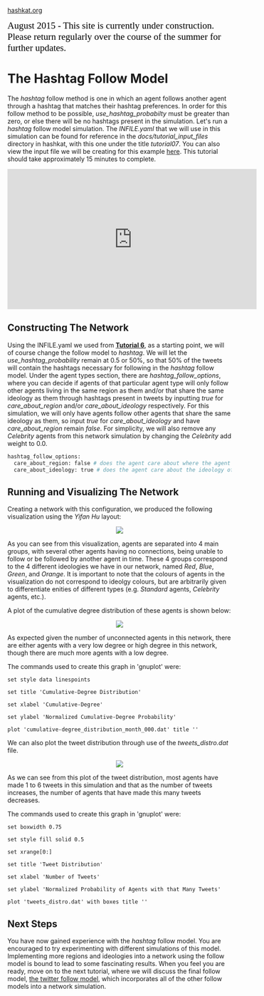 [hashkat.org](http://hashkat.org)

<span style="color:black; font-family:Georgia; font-size:1.5em;">August 2015 - This site is currently under construction. Please return regularly over the course of the summer for further updates. </span>

# The Hashtag Follow Model

The *hashtag* follow method is one in which an agent follows another agent through a hashtag that matches their hashtag preferences. In order for this follow method to be possible, *use_hashtag_probabilty* must be greater than zero, or else there will be no hashtags present in the simulation. Let's run a *hashtag* follow model simulation. The *INFILE.yaml* that we will use in this simulation can be found for reference in the *docs/tutorial_input_files* directory in hashkat, with this one under the title *tutorial07*. You can also view the input file we will be creating for this example [here](https://github.com/hashkat/hashkat/blob/master/docs/tutorial_input_files/tutorial07/INFILE.yaml). This tutorial should take approximately 15 minutes to complete.

<center>
<iframe width="560" height="315" src="https://www.youtube.com/embed/szo8_lx4Rzc" frameborder="0" allowfullscreen></iframe>
</center>

## Constructing The Network

Using the INFILE.yaml we used from [**Tutorial 6**](https://github.com/hashkat/hashkat/blob/master/docs/tutorial_input_files/tutorial06/INFILE.yaml), as a starting point, we will of course change the follow model to *hashtag*. We will let the *use_hashtag_probability* remain at 0.5 or 50%, so that 50% of the tweets will contain the hashtags necessary for following in the *hashtag* follow model. Under the agent types section, there are *hashtag_follow_options*, where you can decide if agents of that particular agent type will only follow other agents living in the same region as them and/or that share the same ideology as them through hashtags present in tweets by inputting *true* for *care_about_region* and/or *care_about_ideology* respectively. For this simulation, we will only have agents follow other agents that share the same ideology as them, so input *true* for *care_about_ideology* and have *care_about_region* remain *false*. For simplicity, we will also remove any *Celebrity* agents from this network simulation by changing the *Celebrity* add weight to 0.0.

```python
hashtag_follow_options:
  care_about_region: false # does the agent care about where the agent they will follow is from?
  care_about_ideology: true # does the agent care about the ideology of the agent they will follow?
```

## Running and Visualizing The Network

Creating a network with this configuration, we produced the following visualization using the *Yifan Hu* layout:

<p align='center'>
<img src='../img/tutorial07/visualization.png'>
</p>

As you can see from this visualization, agents are separated into 4 main groups, with several other agents having no connections, being unable to follow or be followed by another agent in time. These 4 groups correspond to the 4 different ideologies we have in our network, named *Red*, *Blue*, *Green*, and *Orange*. It is important to note that the colours of agents in the visualization do not correspond to ideolgy colours, but are arbitrarily given to differentiate enities of different types (e.g. *Standard* agents, *Celebrity* agents, etc.).

A plot of the cumulative degree distribution of these agents is shown below:

<p align='center'>
<img src='../img/tutorial07/cumulative-degree_distribution_month_000.svg'>
</p>

As expected given the number of unconnected agents in this network, there are either agents with a very low degree or high degree in this network, though there are much more agents with a low degree.

The commands used to create this graph in 'gnuplot' were:

`set style data linespoints`

`set title 'Cumulative-Degree Distribution'`

`set xlabel 'Cumulative-Degree'`

`set ylabel 'Normalized Cumulative-Degree Probability'`

`plot 'cumulative-degree_distribution_month_000.dat' title ''`

We can also plot the tweet distribution through use of the *tweets_distro.dat* file.

<p align='center'>
<img src='../img/tutorial07/tweets_distro.svg'>
</p>

As we can see from this plot of the tweet distribution, most agents have made 1 to 6 tweets in this simulation and that as the number of tweets increases, the number of agents that have made this many tweets decreases.

The commands used to create this graph in 'gnuplot' were:

`set boxwidth 0.75`

`set style fill solid 0.5`

`set xrange[0:]`

`set title 'Tweet Distribution'`

`set xlabel 'Number of Tweets'`

`set ylabel 'Normalized Probability of Agents with that Many Tweets'`

`plot 'tweets_distro.dat' with boxes title ''`

## Next Steps

You have now gained experience with the *hashtag* follow model. You are encouraged to try experimenting with different simulations of this model. Implementing more regions and ideologies into a network using the follow model is bound to lead to some fascinating results. When you feel you are ready, move on to the next tutorial, where we will discuss the final follow model, [the twitter follow model](http://docs.hashkat.org/en/latest/tutorial08/), which incorporates all of the other follow models into a network simulation.
